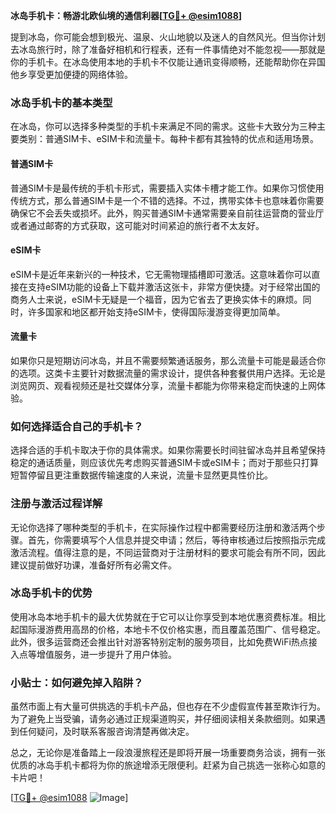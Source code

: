 **冰岛手机卡：畅游北欧仙境的通信利器[[TG💪+ @esim1088](https://t.me/s/esim1088)]**

提到冰岛，你可能会想到极光、温泉、火山地貌以及迷人的自然风光。但当你计划去冰岛旅行时，除了准备好相机和行程表，还有一件事情绝对不能忽视——那就是你的手机卡。在冰岛使用本地的手机卡不仅能让通讯变得顺畅，还能帮助你在异国他乡享受更加便捷的网络体验。

### 冰岛手机卡的基本类型

在冰岛，你可以选择多种类型的手机卡来满足不同的需求。这些卡大致分为三种主要类别：普通SIM卡、eSIM卡和流量卡。每种卡都有其独特的优点和适用场景。

#### 普通SIM卡

普通SIM卡是最传统的手机卡形式，需要插入实体卡槽才能工作。如果你习惯使用传统方式，那么普通SIM卡是一个不错的选择。不过，携带实体卡也意味着你需要确保它不会丢失或损坏。此外，购买普通SIM卡通常需要亲自前往运营商的营业厅或者通过邮寄的方式获取，这可能对时间紧迫的旅行者不太友好。

#### eSIM卡

eSIM卡是近年来新兴的一种技术，它无需物理插槽即可激活。这意味着你可以直接在支持eSIM功能的设备上下载并激活这张卡，非常方便快捷。对于经常出国的商务人士来说，eSIM卡无疑是一个福音，因为它省去了更换实体卡的麻烦。同时，许多国家和地区都开始支持eSIM卡，使得国际漫游变得更加简单。

#### 流量卡

如果你只是短期访问冰岛，并且不需要频繁通话服务，那么流量卡可能是最适合你的选项。这类卡主要针对数据流量的需求设计，提供各种套餐供用户选择。无论是浏览网页、观看视频还是社交媒体分享，流量卡都能为你带来稳定而快速的上网体验。

### 如何选择适合自己的手机卡？

选择合适的手机卡取决于你的具体需求。如果你需要长时间驻留冰岛并且希望保持稳定的通话质量，则应该优先考虑购买普通SIM卡或eSIM卡；而对于那些只打算短暂停留且更注重数据传输速度的人来说，流量卡显然更具性价比。

### 注册与激活过程详解

无论你选择了哪种类型的手机卡，在实际操作过程中都需要经历注册和激活两个步骤。首先，你需要填写个人信息并提交申请；然后，等待审核通过后按照指示完成激活流程。值得注意的是，不同运营商对于注册材料的要求可能会有所不同，因此建议提前做好功课，准备好所有必需文件。

### 冰岛手机卡的优势

使用冰岛本地手机卡的最大优势就在于它可以让你享受到本地优惠资费标准。相比起国际漫游费用高昂的价格，本地卡不仅价格实惠，而且覆盖范围广、信号稳定。此外，很多运营商还会推出针对游客特别定制的服务项目，比如免费WiFi热点接入点等增值服务，进一步提升了用户体验。

### 小贴士：如何避免掉入陷阱？

虽然市面上有大量可供挑选的手机卡产品，但也存在不少虚假宣传甚至欺诈行为。为了避免上当受骗，请务必通过正规渠道购买，并仔细阅读相关条款细则。如果遇到任何疑问，及时联系客服咨询清楚再做决定。

总之，无论你是准备踏上一段浪漫旅程还是即将开展一场重要商务洽谈，拥有一张优质的冰岛手机卡都将为你的旅途增添无限便利。赶紧为自己挑选一张称心如意的卡片吧！

[[TG💪+ @esim1088](https://t.me/s/esim1088) ![Image](https://i.postimg.cc/4NQfJmqS/Snipaste-2025-05-13-00-14-12.png)]